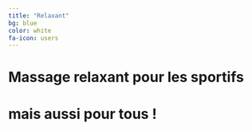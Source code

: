 ```yaml
---
title: "Relaxant"
bg: blue
color: white
fa-icon: users
---
```


# Massage relaxant pour les sportifs  
# mais aussi pour tous !
